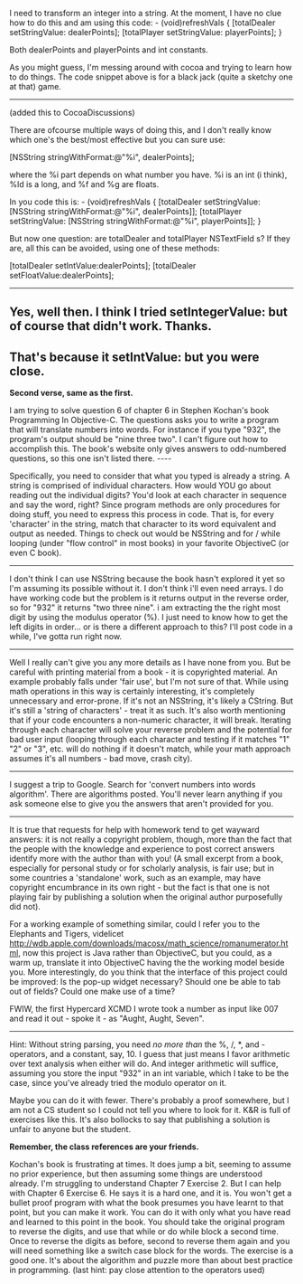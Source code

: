 

I need to transform an integer into a string. At the moment, I have no clue how to do this and am using this code:
    - (void)refreshVals
{
    [totalDealer setStringValue: dealerPoints];
    [totalPlayer setStringValue: playerPoints];
}

Both dealerPoints and playerPoints and int constants.

As you might guess, I'm messing around with cocoa and trying to learn how to do things. The code snippet above is for a black jack (quite a sketchy one at that) game. 

----
(added this to CocoaDiscussions)

There are ofcourse multiple ways of doing this, and I don't really know which one's the best/most effective but you can sure use:
    
[NSString stringWithFormat:@"%i", dealerPoints];

where the %i part depends on what number you have. %i is an int (i think), %ld is a long, and %f and %g are floats.

In you code this is:
    - (void)refreshVals
{
    [totalDealer setStringValue: [NSString stringWithFormat:@"%i", dealerPoints]];
    [totalPlayer setStringValue: [NSString stringWithFormat:@"%i", playerPoints]];
}


But now one question: are totalDealer and totalPlayer NSTextField s? If they are, all this can be avoided, using one of these methods:
    
[totalDealer setIntValue:dealerPoints];
[totalDealer setFloatValue:dealerPoints];

----
Yes, well then. I think I tried setIntegerValue: but of course that didn't work. Thanks.
----
That's because it setIntValue: but you were close.
----

**Second verse, same as the first.**

I am trying to solve question 6 of chapter 6 in Stephen Kochan's book Programming In Objective-C. The questions asks you to write a program that will translate numbers into words. For instance if you type "932", the program's output should be "nine three two". I can't figure out how to accomplish this. The book's website only gives answers to odd-numbered questions, so this one isn't listed there. ----

Specifically, you need to consider that what you typed is already a string. A string is comprised of individual characters. How would YOU go about reading out the individual digits? You'd look at each character in sequence and say the word, right? Since program methods are only procedures for doing stuff, you need to express this process in code. That is, for every  'character' in the string, match that character to its word equivalent and output as needed. Things to check out would be NSString and for / while looping (under "flow control" in most books) in your favorite ObjectiveC (or even C book). 

----

I don't think I can use NSString because the book hasn't explored it yet so I'm assuming its possible without it. I don't think i'll even need arrays. I do have working code but the problem is it returns output in the reverse order, so for "932" it returns "two three nine". i am extracting the the right most digit by using the modulus operator (%). I just need to know how to get the left digits in order... or is there a different approach to this? I'll post code in a while, I've gotta run right now.

----

Well I really can't give you any more details as I have none from you. But be careful with printing material from a book - it is copyrighted material. An example probably falls under 'fair use', but I'm not sure of that. While using math operations in this way is certainly interesting, it's completely unnecessary and error-prone. If it's not an NSString, it's likely a CString. But it's still a 'string of characters' - treat it as such. It's also worth mentioning that if your code encounters a non-numeric character, it will break. Iterating through each character will solve your reverse problem and the potential for bad user input (looping through each character and testing if it matches "1" "2" or "3", etc. will do nothing if it doesn't match, while your math approach assumes it's all numbers - bad move, crash city).

----

I suggest a trip to Google. Search for 'convert numbers into words algorithm'. There are algorithms posted. You'll never learn anything if you ask someone else to give you the answers that aren't provided for you.

----

It is true that requests for help with homework tend to get wayward answers: it is not really a copyright problem, though, more than the fact that the people with the knowledge and experience to post correct answers identify more with the author than with you! (A small excerpt from a book, especially for personal study or for scholarly analysis, is fair use; but in some countries a 'standalone' work, such as an example, may have copyright encumbrance in its own right - but the fact is that one is not playing fair by publishing a solution when the original author purposefully did not).

For a working example of something similar, could I refer you to the Elephants and Tigers, videlicet http://wdb.apple.com/downloads/macosx/math_science/romanumerator.html, now this project is Java rather than ObjectiveC, but you could, as a warm up, translate it into ObjectiveC having the the working model beside you. More interestingly, do you think that the interface of this project could be improved: Is the pop-up widget necessary? Should one be able to tab out of fields? Could one make use of a time?

FWIW, the first Hypercard XCMD I wrote took a number as input like 007 and read it out - spoke it - as "Aught, Aught, Seven".

----

Hint: Without string parsing, you need *no more than* the  %, /, *, and - operators, and a constant, say, 10. I guess that just means I favor arithmetic over text analysis when either will do. And integer arithmetic will suffice, assuming you store the input "932" in an     int variable, which I take to be the case, since you've already tried the modulo operator on it. 

Maybe you can do it with fewer. There's probably a proof somewhere, but I am not a CS student so I could not tell you where to look for it. K&R is full of exercises like this. It's also bollocks to say that publishing a solution is unfair to anyone but the student.

**Remember, the class references are your friends.**

Kochan's book is frustrating at times. It does jump a bit, seeming to assume no prior experience, but then assuming some things are understood already. I'm struggling to understand Chapter 7 Exercise 2.
But I can help with Chapter 6 Exercise 6.
He says it is a hard one, and it is. You won't get a bullet proof program with what the book presumes you have learnt to that point, but you can make it work. You can do it with only what you have read and learned to this point in the book. You should take the original program to reverse the digits, and use that while or do while block a second time.
Once to reverse the digits as before, second to reverse them again and you will need something like a switch case block for the words. The exercise is a good one. It's about the algorithm and puzzle more than about best practice in programming.
(last hint: pay close attention to the operators used)
